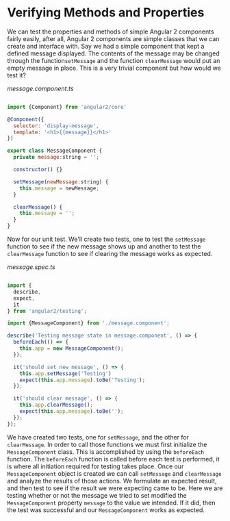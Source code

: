 # Verifying Methods and Properties

We can test the properties and methods of simple Angular 2 components fairly easily, after all, Angular 2 components are simple classes that we can create and interface with. Say we had a simple component that kept a defined message displayed. The contents of the message may be changed through the function`setMessage` and the function `clearMessage` would put an empty message in place. This is a very trivial component but how would we test it?

*message.component.ts*

```js

import {Component} from 'angular2/core'

@Component({
  selector: 'display-message',
  template: '<h1>{{message}}</h1>'
})

export class MessageComponent {
  private message:string = '';

  constructor() {}

  setMessage(newMessage:string) {
  	this.message = newMessage;
  }

  clearMessage() {
    this.message = '';
  }
}
```

Now for our unit test. We'll create two tests, one to test the `setMessage` function to see if the new message shows up and another to test the `clearMessage` function to see if clearing the message works as expected.

*message.spec.ts*

```js

import {
  describe,
  expect,
  it
} from 'angular2/testing';

import {MessageComponent} from './message.component';

describe('Testing message state in message.component', () => {
  beforeEach(() => {
    this.app = new MessageComponent();
  });

  it('should set new message', () => {
    this.app.setMessage('Testing')
    expect(this.app.message).toBe('Testing');
  });

  it('should clear message', () => {
    this.app.clearMessage();
    expect(this.app.message).toBe('');
  });
});
```

We have created two tests, one for `setMessage`, and the other for `clearMessage`. In order to call those functions we must first initialize the `MessageComponent` class. This is accomplished by using the `beforeEach` function. The `beforeEach` function is called before each test is performed, it is where all initiation required for testing takes place. Once our `MessageComponent` object is created we can call `setMessage` and `clearMessage` and analyze the results of those actions. We formulate an expected result, and then test to see if the result we were expecting came to be. Here we are testing whether or not the message we tried to set modified the `MessageComponent` property `message` to the value we intended. If it did, then the test was successful and our `MessageComponent` works as expected.
